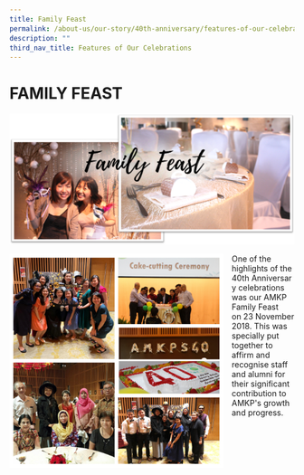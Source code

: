 ```yaml
---
title: Family Feast
permalink: /about-us/our-story/40th-anniversary/features-of-our-celebrations/family-feast/
description: ""
third_nav_title: Features of Our Celebrations
---
```

# FAMILY FEAST

![](/images/About%20Us/40th%20Anniversary/FamilyFeast.png)

<img src="/images/About%20Us/40th%20Anniversary/Fortytude%20Dinner.jpg" style="width:75%;margin-right:15px;" align = "left">

One of the highlights of the 40th Anniversary celebrations was our AMKP Family Feast on 23 November 2018. This was specially put together to affirm and recognise staff and alumni for their significant contribution to AMKP's growth and progress.